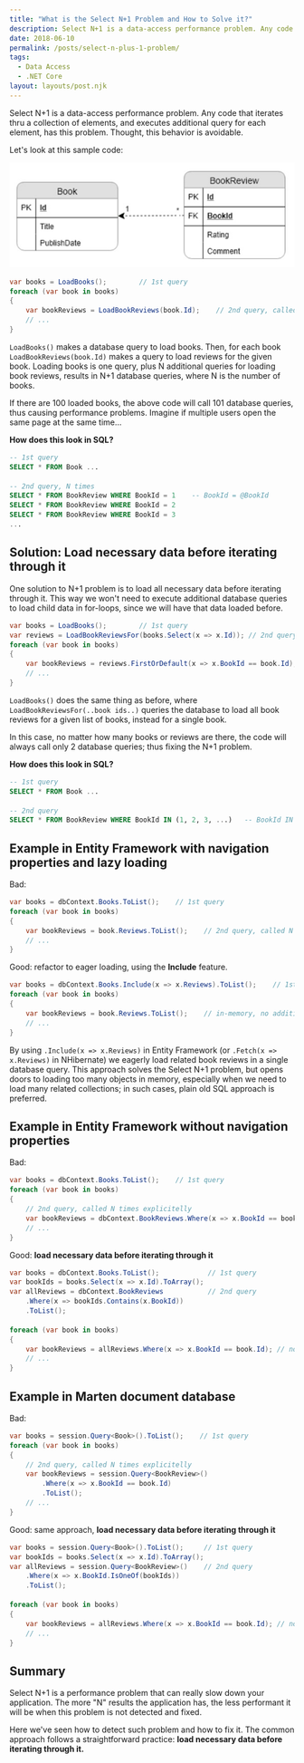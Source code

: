 ```yaml
---
title: "What is the Select N+1 Problem and How to Solve it?"
description: Select N+1 is a data-access performance problem. Any code that iterates thru a collection of elements, and executes additional query for each element, has this problem.
date: 2018-06-10
permalink: /posts/select-n-plus-1-problem/
tags:
  - Data Access
  - .NET Core
layout: layouts/post.njk
---
```


Select N+1 is a data-access performance problem. Any code that iterates thru a collection of elements, and executes additional query for each element, has this problem. Thought, this behavior is avoidable.

Let's look at this sample code:

![diagram](/img/select-n-plus-1-problem-diagram.jpg)

```csharp
var books = LoadBooks();        // 1st query
foreach (var book in books)
{
    var bookReviews = LoadBookReviews(book.Id);    // 2nd query, called N times
    // ...
}
```

`LoadBooks()` makes a database query to load books. Then, for each book `LoadBookReviews(book.Id)` makes a query to load reviews for the given book. Loading books is one query, plus N additional queries for loading book reviews, results in N+1 database queries, where N is the number of books. 

If there are 100 loaded books, the above code will call 101 database queries, thus causing performance problems. Imagine if multiple users open the same page at the same time... 

**How does this look in SQL?**

```sql
-- 1st query
SELECT * FROM Book ...

-- 2nd query, N times
SELECT * FROM BookReview WHERE BookId = 1    -- BookId = @BookId
SELECT * FROM BookReview WHERE BookId = 2
SELECT * FROM BookReview WHERE BookId = 3
...
```

## Solution: Load necessary data before iterating through it

One solution to N+1 problem is to load all necessary data before iterating through it. This way we won't need to execute additional database queries to load child data in for-loops, since we will have that data loaded before.

```csharp
var books = LoadBooks();        // 1st query
var reviews = LoadBookReviewsFor(books.Select(x => x.Id)); // 2nd query, called once
foreach (var book in books)
{
    var bookReviews = reviews.FirstOrDefault(x => x.BookId == book.Id);
    // ...
}
```

`LoadBooks()` does the same thing as before, where `LoadBookReviewsFor(..book ids..)` queries the database to load all book reviews for a given list of books, instead for a single book.

In this case, no matter how many books or reviews are there, the code will always call only 2 database queries; thus fixing the N+1 problem.

**How does this look in SQL?**

```sql
-- 1st query
SELECT * FROM Book ...

-- 2nd query
SELECT * FROM BookReview WHERE BookId IN (1, 2, 3, ...)   -- BookId IN @BookIds
```

## Example in Entity Framework with navigation properties and lazy loading

Bad:

```csharp
var books = dbContext.Books.ToList();    // 1st query
foreach (var book in books)
{
    var bookReviews = book.Reviews.ToList();    // 2nd query, called N times via lazy loading
    // ...
}
```

Good: refactor to eager loading, using the **Include** feature.

```csharp
var books = dbContext.Books.Include(x => x.Reviews).ToList();    // 1st query, batched
foreach (var book in books)
{
    var bookReviews = book.Reviews.ToList();    // in-memory, no additional queries
    // ...
}
```

By using `.Include(x => x.Reviews)` in Entity Framework (or `.Fetch(x => x.Reviews)` in NHibernate) we eagerly load related book reviews in a single database query. This approach solves the Select N+1 problem, but opens doors to loading too many objects in memory, especially when we need to load many related collections; in such cases, plain old SQL approach is preferred.

## Example in Entity Framework without navigation properties

Bad:

```csharp
var books = dbContext.Books.ToList();    // 1st query
foreach (var book in books)
{
    // 2nd query, called N times explicitelly 
    var bookReviews = dbContext.BookReviews.Where(x => x.BookId == book.Id).ToList();
    // ...
}
```

Good: **load necessary data before iterating through it**

```csharp
var books = dbContext.Books.ToList();            // 1st query
var bookIds = books.Select(x => x.Id).ToArray();
var allReviews = dbContext.BookReviews           // 2nd query
    .Where(x => bookIds.Contains(x.BookId))
    .ToList();

foreach (var book in books)
{
    var bookReviews = allReviews.Where(x => x.BookId == book.Id); // no additional query
    // ...
}
```

## Example in Marten document database

Bad:

```csharp
var books = session.Query<Book>().ToList();    // 1st query
foreach (var book in books)
{
    // 2nd query, called N times explicitelly 
    var bookReviews = session.Query<BookReview>()
        .Where(x => x.BookId == book.Id)
        .ToList(); 
    // ...
}
```

Good: same approach, **load necessary data before iterating through it**

```csharp
var books = session.Query<Book>().ToList();		// 1st query
var bookIds = books.Select(x => x.Id).ToArray();
var allReviews = session.Query<BookReview>()    // 2nd query
    .Where(x => x.BookId.IsOneOf(bookIds))
    .ToList();								

foreach (var book in books)
{
    var bookReviews = allReviews.Where(x => x.BookId == book.Id); // no additional query
    // ...
}
```

## Summary 

Select N+1 is a performance problem that can really slow down your application. The more "N" results the application has, the less performant it will be when this problem is not detected and fixed.

Here we've seen how to detect such problem and how to fix it. The common approach follows a straightforward practice: **load necessary data before iterating through it.**
